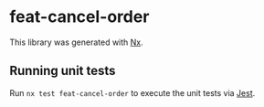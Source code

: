 # feat-cancel-order

This library was generated with [Nx](https://nx.dev).

## Running unit tests

Run `nx test feat-cancel-order` to execute the unit tests via [Jest](https://jestjs.io).
